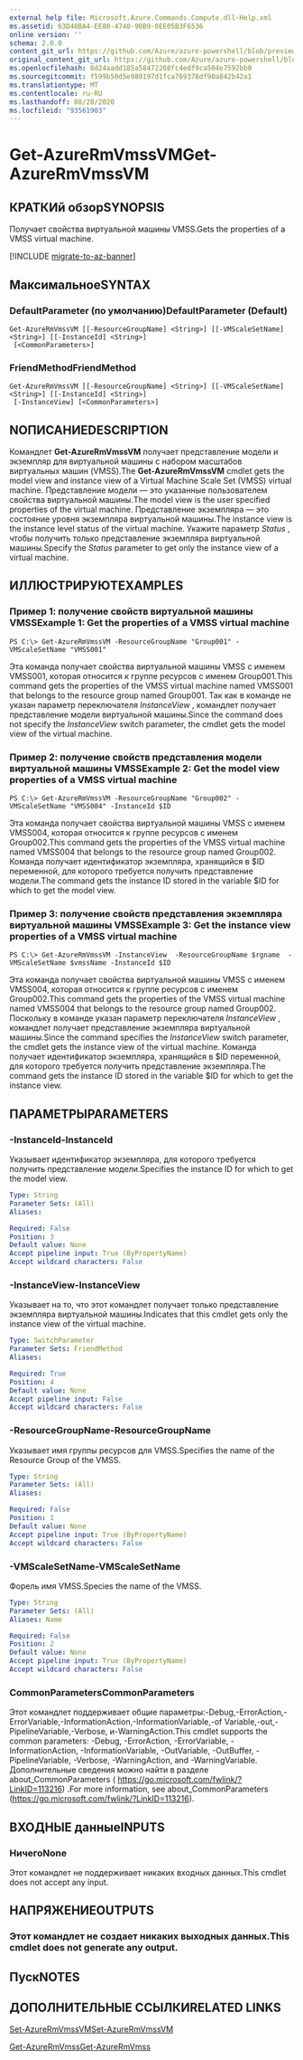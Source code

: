 ```yaml
---
external help file: Microsoft.Azure.Commands.Compute.dll-Help.xml
ms.assetid: 63D48BA4-EE80-4740-90B9-0EE05B3F6536
online version: ''
schema: 2.0.0
content_git_url: https://github.com/Azure/azure-powershell/blob/preview/src/ResourceManager/Compute/Stack/Commands.Compute/help/Get-AzureRmVmssVM.md
original_content_git_url: https://github.com/Azure/azure-powershell/blob/preview/src/ResourceManager/Compute/Stack/Commands.Compute/help/Get-AzureRmVmssVM.md
ms.openlocfilehash: 8d24aadd185a58472268fc4edf9ca504e7592bb0
ms.sourcegitcommit: f599b50d5e980197d1fca769378df90a842b42a1
ms.translationtype: MT
ms.contentlocale: ru-RU
ms.lasthandoff: 08/20/2020
ms.locfileid: "93561903"
---
```

# <span data-ttu-id="1af2e-101">Get-AzureRmVmssVM</span><span class="sxs-lookup"><span data-stu-id="1af2e-101">Get-AzureRmVmssVM</span></span>

## <span data-ttu-id="1af2e-102">КРАТКИй обзор</span><span class="sxs-lookup"><span data-stu-id="1af2e-102">SYNOPSIS</span></span>
<span data-ttu-id="1af2e-103">Получает свойства виртуальной машины VMSS.</span><span class="sxs-lookup"><span data-stu-id="1af2e-103">Gets the properties of a VMSS virtual machine.</span></span>

[!INCLUDE [migrate-to-az-banner](../../includes/migrate-to-az-banner.md)]

## <span data-ttu-id="1af2e-104">Максимальное</span><span class="sxs-lookup"><span data-stu-id="1af2e-104">SYNTAX</span></span>

### <span data-ttu-id="1af2e-105">DefaultParameter (по умолчанию)</span><span class="sxs-lookup"><span data-stu-id="1af2e-105">DefaultParameter (Default)</span></span>
```
Get-AzureRmVmssVM [[-ResourceGroupName] <String>] [[-VMScaleSetName] <String>] [[-InstanceId] <String>]
 [<CommonParameters>]
```

### <span data-ttu-id="1af2e-106">FriendMethod</span><span class="sxs-lookup"><span data-stu-id="1af2e-106">FriendMethod</span></span>
```
Get-AzureRmVmssVM [[-ResourceGroupName] <String>] [[-VMScaleSetName] <String>] [[-InstanceId] <String>]
 [-InstanceView] [<CommonParameters>]
```

## <span data-ttu-id="1af2e-107">NОПИСАНИЕ</span><span class="sxs-lookup"><span data-stu-id="1af2e-107">DESCRIPTION</span></span>
<span data-ttu-id="1af2e-108">Командлет **Get-AzureRmVmssVM** получает представление модели и экземпляр для виртуальной машины с набором масштабов виртуальных машин (VMSS).</span><span class="sxs-lookup"><span data-stu-id="1af2e-108">The **Get-AzureRmVmssVM** cmdlet gets the model view and instance view of a Virtual Machine Scale Set (VMSS) virtual machine.</span></span>
<span data-ttu-id="1af2e-109">Представление модели — это указанные пользователем свойства виртуальной машины.</span><span class="sxs-lookup"><span data-stu-id="1af2e-109">The model view is the user specified properties of the virtual machine.</span></span>
<span data-ttu-id="1af2e-110">Представление экземпляра — это состояние уровня экземпляра виртуальной машины.</span><span class="sxs-lookup"><span data-stu-id="1af2e-110">The instance view is the instance level status of the virtual machine.</span></span>
<span data-ttu-id="1af2e-111">Укажите параметр *Status* , чтобы получить только представление экземпляра виртуальной машины.</span><span class="sxs-lookup"><span data-stu-id="1af2e-111">Specify the *Status* parameter to get only the instance view of a virtual machine.</span></span>

## <span data-ttu-id="1af2e-112">ИЛЛЮСТРИРУЮТ</span><span class="sxs-lookup"><span data-stu-id="1af2e-112">EXAMPLES</span></span>

### <span data-ttu-id="1af2e-113">Пример 1: получение свойств виртуальной машины VMSS</span><span class="sxs-lookup"><span data-stu-id="1af2e-113">Example 1: Get the properties of a VMSS virtual machine</span></span>
```
PS C:\> Get-AzureRmVmssVM -ResourceGroupName "Group001" -VMScaleSetName "VMSS001"
```

<span data-ttu-id="1af2e-114">Эта команда получает свойства виртуальной машины VMSS с именем VMSS001, которая относится к группе ресурсов с именем Group001.</span><span class="sxs-lookup"><span data-stu-id="1af2e-114">This command gets the properties of the VMSS virtual machine named VMSS001 that belongs to the resource group named Group001.</span></span>
<span data-ttu-id="1af2e-115">Так как в команде не указан параметр переключателя *InstanceView* , командлет получает представление модели виртуальной машины.</span><span class="sxs-lookup"><span data-stu-id="1af2e-115">Since the command does not specify the *InstanceView* switch parameter, the cmdlet gets the model view of the virtual machine.</span></span>

### <span data-ttu-id="1af2e-116">Пример 2: получение свойств представления модели виртуальной машины VMSS</span><span class="sxs-lookup"><span data-stu-id="1af2e-116">Example 2: Get the model view properties of a VMSS virtual machine</span></span>
```
PS C:\> Get-AzureRmVmssVM -ResourceGroupName "Group002" -VMScaleSetName "VMSS004" -InstanceId $ID
```

<span data-ttu-id="1af2e-117">Эта команда получает свойства виртуальной машины VMSS с именем VMSS004, которая относится к группе ресурсов с именем Group002.</span><span class="sxs-lookup"><span data-stu-id="1af2e-117">This command gets the properties of the VMSS virtual machine named VMSS004 that belongs to the resource group named Group002.</span></span>
<span data-ttu-id="1af2e-118">Команда получает идентификатор экземпляра, хранящийся в $ID переменной, для которого требуется получить представление модели.</span><span class="sxs-lookup"><span data-stu-id="1af2e-118">The command gets the instance ID stored in the variable $ID for which to get the model view.</span></span>

### <span data-ttu-id="1af2e-119">Пример 3: получение свойств представления экземпляра виртуальной машины VMSS</span><span class="sxs-lookup"><span data-stu-id="1af2e-119">Example 3: Get the instance view properties of a VMSS virtual machine</span></span>
```
PS C:\> Get-AzureRmVmssVM -InstanceView  -ResourceGroupName $rgname  -VMScaleSetName $vmssName -InstanceId $ID
```

<span data-ttu-id="1af2e-120">Эта команда получает свойства виртуальной машины VMSS с именем VMSS004, которая относится к группе ресурсов с именем Group002.</span><span class="sxs-lookup"><span data-stu-id="1af2e-120">This command gets the properties of the VMSS virtual machine named VMSS004 that belongs to the resource group named Group002.</span></span>
<span data-ttu-id="1af2e-121">Поскольку в команде указан параметр переключателя *InstanceView* , командлет получает представление экземпляра виртуальной машины.</span><span class="sxs-lookup"><span data-stu-id="1af2e-121">Since the command specifies the *InstanceView* switch parameter, the cmdlet gets the instance view of the virtual machine.</span></span>
<span data-ttu-id="1af2e-122">Команда получает идентификатор экземпляра, хранящийся в $ID переменной, для которого требуется получить представление экземпляра.</span><span class="sxs-lookup"><span data-stu-id="1af2e-122">The command gets the instance ID stored in the variable $ID for which to get the instance view.</span></span>

## <span data-ttu-id="1af2e-123">ПАРАМЕТРЫ</span><span class="sxs-lookup"><span data-stu-id="1af2e-123">PARAMETERS</span></span>

### <span data-ttu-id="1af2e-124">-InstanceId</span><span class="sxs-lookup"><span data-stu-id="1af2e-124">-InstanceId</span></span>
<span data-ttu-id="1af2e-125">Указывает идентификатор экземпляра, для которого требуется получить представление модели.</span><span class="sxs-lookup"><span data-stu-id="1af2e-125">Specifies the instance ID for which to get the model view.</span></span>

```yaml
Type: String
Parameter Sets: (All)
Aliases: 

Required: False
Position: 3
Default value: None
Accept pipeline input: True (ByPropertyName)
Accept wildcard characters: False
```

### <span data-ttu-id="1af2e-126">-InstanceView</span><span class="sxs-lookup"><span data-stu-id="1af2e-126">-InstanceView</span></span>
<span data-ttu-id="1af2e-127">Указывает на то, что этот командлет получает только представление экземпляра виртуальной машины.</span><span class="sxs-lookup"><span data-stu-id="1af2e-127">Indicates that this cmdlet gets only the instance view of the virtual machine.</span></span>

```yaml
Type: SwitchParameter
Parameter Sets: FriendMethod
Aliases: 

Required: True
Position: 4
Default value: None
Accept pipeline input: False
Accept wildcard characters: False
```

### <span data-ttu-id="1af2e-128">-ResourceGroupName</span><span class="sxs-lookup"><span data-stu-id="1af2e-128">-ResourceGroupName</span></span>
<span data-ttu-id="1af2e-129">Указывает имя группы ресурсов для VMSS.</span><span class="sxs-lookup"><span data-stu-id="1af2e-129">Specifies the name of the Resource Group of the VMSS.</span></span>

```yaml
Type: String
Parameter Sets: (All)
Aliases: 

Required: False
Position: 1
Default value: None
Accept pipeline input: True (ByPropertyName)
Accept wildcard characters: False
```

### <span data-ttu-id="1af2e-130">-VMScaleSetName</span><span class="sxs-lookup"><span data-stu-id="1af2e-130">-VMScaleSetName</span></span>
<span data-ttu-id="1af2e-131">Форель имя VMSS.</span><span class="sxs-lookup"><span data-stu-id="1af2e-131">Species the name of the VMSS.</span></span>

```yaml
Type: String
Parameter Sets: (All)
Aliases: Name

Required: False
Position: 2
Default value: None
Accept pipeline input: True (ByPropertyName)
Accept wildcard characters: False
```

### <span data-ttu-id="1af2e-132">CommonParameters</span><span class="sxs-lookup"><span data-stu-id="1af2e-132">CommonParameters</span></span>
<span data-ttu-id="1af2e-133">Этот командлет поддерживает общие параметры:-Debug,-ErrorAction,-ErrorVariable,-InformationAction,-InformationVariable,-of Variable,-out,-PipelineVariable,-Verbose, и-WarningAction.</span><span class="sxs-lookup"><span data-stu-id="1af2e-133">This cmdlet supports the common parameters: -Debug, -ErrorAction, -ErrorVariable, -InformationAction, -InformationVariable, -OutVariable, -OutBuffer, -PipelineVariable, -Verbose, -WarningAction, and -WarningVariable.</span></span> <span data-ttu-id="1af2e-134">Дополнительные сведения можно найти в разделе about_CommonParameters ( https://go.microsoft.com/fwlink/?LinkID=113216) .</span><span class="sxs-lookup"><span data-stu-id="1af2e-134">For more information, see about_CommonParameters (https://go.microsoft.com/fwlink/?LinkID=113216).</span></span>

## <span data-ttu-id="1af2e-135">ВХОДНЫЕ данные</span><span class="sxs-lookup"><span data-stu-id="1af2e-135">INPUTS</span></span>

### <span data-ttu-id="1af2e-136">Ничего</span><span class="sxs-lookup"><span data-stu-id="1af2e-136">None</span></span>
<span data-ttu-id="1af2e-137">Этот командлет не поддерживает никаких входных данных.</span><span class="sxs-lookup"><span data-stu-id="1af2e-137">This cmdlet does not accept any input.</span></span>

## <span data-ttu-id="1af2e-138">НАПРЯЖЕНИЕ</span><span class="sxs-lookup"><span data-stu-id="1af2e-138">OUTPUTS</span></span>

### <span data-ttu-id="1af2e-139">Этот командлет не создает никаких выходных данных.</span><span class="sxs-lookup"><span data-stu-id="1af2e-139">This cmdlet does not generate any output.</span></span>

## <span data-ttu-id="1af2e-140">Пуск</span><span class="sxs-lookup"><span data-stu-id="1af2e-140">NOTES</span></span>

## <span data-ttu-id="1af2e-141">ДОПОЛНИТЕЛЬНЫЕ ССЫЛКИ</span><span class="sxs-lookup"><span data-stu-id="1af2e-141">RELATED LINKS</span></span>

[<span data-ttu-id="1af2e-142">Set-AzureRmVmssVM</span><span class="sxs-lookup"><span data-stu-id="1af2e-142">Set-AzureRmVmssVM</span></span>](./Set-AzureRmVmssVM.md)

[<span data-ttu-id="1af2e-143">Get-AzureRmVmss</span><span class="sxs-lookup"><span data-stu-id="1af2e-143">Get-AzureRmVmss</span></span>](./Get-AzureRmVmss.md)


